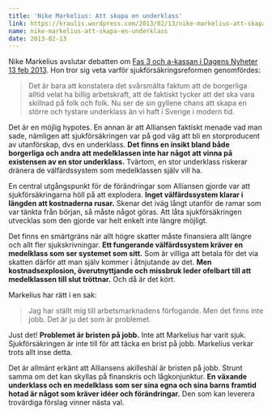 ```yaml
---
title: 'Nike Markelius: Att skapa en underklass'
link: https://kraulis.wordpress.com/2013/02/13/nike-markelius-att-skapa-en-underklass/
name: nike-markelius-att-skapa-en-underklass
date: 2013-02-13
---
```

Nike Markelius avslutar debatten om [Fas 3 och a-kassan i Dagens Nyheter 13 feb 2013](http://www.dn.se/kultur-noje/debatt-essa/den-absurda-arbetslinjen). Hon tror sig veta varför sjukförsäkringsreformen genomfördes:

> Det är bara att konstatera det svårsmälta faktum att de borgerliga alltid velat ha billig arbetskraft, att de faktiskt tycker att det ska vara skillnad på folk och folk. Nu ser de sin gyllene chans att skapa en större och tystare underklass än vi haft i Sverige i modern tid.

Det är en möjlig hypotes. En annan är att Alliansen faktiskt menade vad man sade, nämligen att sjukförsäkringen var på god väg att bli en storproducent av utanförskap, dvs en underklass. **Det finns en insikt bland både borgerliga och andra att medelklassen inte har något att vinna på existensen av en stor underklass.** Tvärtom, en stor underklass riskerar dränera de välfärdssystem som medelklassen själv vill ha.



En central utgångspunkt för de förändringar som Alliansen gjorde var att sjukförsäkringarna höll på att explodera. **Inget välfärdssystem klarar i längden att kostnaderna rusar.** Skenar det iväg långt utanför de ramar som var tänkta från början, så måste något göras. Att låta sjukförsäkringen utvecklas som den gjorde var helt enkelt inte längre möjligt.

Det finns en smärtgräns när allt högre skatter måste finansiera allt längre och allt fler sjukskrivningar. **Ett fungerande välfärdssystem kräver en medelklass som ser systemet som sitt.** Som är villiga att betala för det via skatten därför att man själv kommer i åtnjutande av det. **Men kostnadsexplosion, överutnyttjande och missbruk leder ofelbart till att medelklassen till slut tröttnar.** Och då är det kört.

Markelius har rätt i en sak:

> Jag har ställt mig till arbetsmarknadens förfogande. Men det finns inte jobb. Det är ju det som är problemet.

Just det! **Problemet är bristen på jobb.** Inte att Markelius har varit sjuk. Sjukförsäkringen är inte till för att täcka en brist på jobb. Markelius verkar trots allt inse detta.

Det är allmänt erkänt att Alliansens akilleshäl är bristen på jobb. Strunt samma om det kan skyllas på finanskris och lågkonjunktur. **En växande underklass och en medelklass som ser sina egna och sina barns framtid hotad är något som kräver idéer och förändringar.** Den som kan leverera trovärdiga förslag vinner nästa val.

